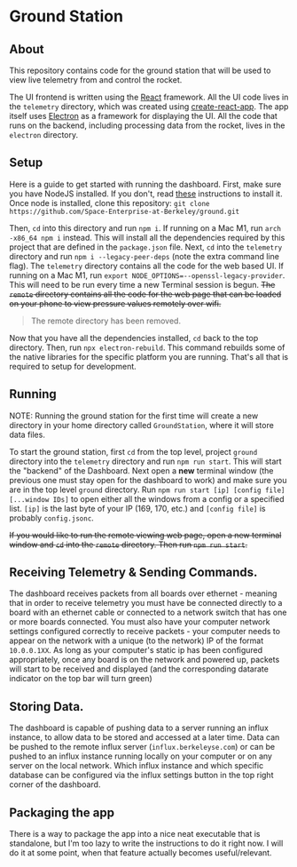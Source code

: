 # Ground Station
## About
This repository contains code for the ground station that
will be used to view live telemetry from and control the
rocket.

The UI frontend is written using the [React](https://reactjs.org/)
framework. All the UI code lives in the `telemetry` directory,
which was created using [create-react-app](https://create-react-app.dev/).
The app itself uses [Electron](https://www.electronjs.org/) as a
framework for displaying the UI. All the code that runs on the
backend, including processing data from the rocket, lives in the
`electron` directory.

## Setup
Here is a guide to get started with running the dashboard.
First, make sure you have NodeJS installed. If you don't,
read [these](https://nodejs.org/en/download/) instructions
to install it. Once node is installed, clone this repository:
`git clone https://github.com/Space-Enterprise-at-Berkeley/ground.git`


Then, `cd` into this directory and run `npm i`. If running on a Mac M1, run `arch -x86_64 npm i` instead.
This will install all the dependencies required by this project that are defined in
the `package.json` file. Next, `cd` into the `telemetry` directory
and run `npm i --legacy-peer-deps` (note the extra command line flag). The `telemetry` directory contains all the code for the web based UI. If running on a Mac M1, run `export NODE_OPTIONS=--openssl-legacy-provider`. This will need to be run every time a new Terminal session is begun. ~~The `remote` directory contains all the code for the web page
that can be loaded on your phone to view pressure values
remotely over wifi.~~

> The remote directory has been removed.

Now that you have all the dependencies installed, `cd` back
to the top directory. Then, run `npx electron-rebuild`. This
command rebuilds some of the native libraries for the specific
platform you are running. That's all that is required to setup
for development.

## Running
NOTE: Running the ground station for the first time will create
a new directory in your home directory called `GroundStation`,
where it will store data files.

To start the ground station, first `cd` from the top level, project `ground` directory into the `telemetry` directory
and run `npm run start`. This will start the "backend" of the Dashboard. Next open a **new** terminal window (the previous one must stay open for the dashboard to work) and make sure you are in the top level `ground` directory. Run `npm run start [ip] [config file] [...window IDs]` to open either all the windows from a config or a specified list. `[ip]` is the last byte of your IP (169, 170, etc.) and `[config file]` is probably `config.jsonc`.

~~If you would like to run the remote viewing web page, open a new
terminal window and `cd` into the `remote` directory. Then run
`npm run start`.~~

## Receiving Telemetry & Sending Commands. 
The dashboard receives packets from all boards over ethernet - meaning that in order to receive telemetry you must have be connected directly to a board with an ethernet cable or connected to a network switch that has one or more boards connected. 
You must also have your computer network settings configured correctly to receive packets - your computer needs to appear on the network with a unique (to the network) IP of the format `10.0.0.1XX`. As long as your computer's static ip has been configured appropriately, once any board is on the network and powered up, packets will start to be received and displayed (and the corresponding datarate indicator on the top bar will turn green)

## Storing Data. 
The dashboard is capable of pushing data to a server running an influx instance, to allow data to be stored and accessed at a later time. Data can be pushed to the remote influx server (`influx.berkeleyse.com`) or can be pushed to an influx instance running locally on your computer or on any server on the local network. Which influx instance and which specific database can be configured via the influx settings button in the top right corner of the dashboard. 


## Packaging the app
There is a way to package the app into a nice neat executable that
is standalone, but I'm too lazy to write the instructions to do it
right now. I will do it at some point, when that feature actually
becomes useful/relevant.
